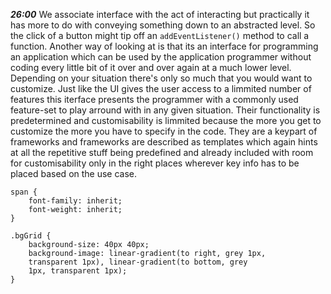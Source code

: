 *****26:00*****
We associate interface with the act of
 interacting
 but practically it has more to do with
 conveying something down to 
 an abstracted level.
 So the click of a button might 
 tip off an `addEventListener()` method
 to call a function.
 Another way of looking at is
 that its an interface for programming
 an application which can be used
 by the application programmer
 without coding every
 little bit of it over and over again
 at a much lower level.
 Depending on your situation there's
 only so much that you would want to
 customize. Just like the UI gives
 the user access to a limmited
 number of features this iterface
 presents the programmer with a
 commonly used feature-set to play
 arround with in any given situation.
 Their functionality is predetermined
 and customisability is limmited
 because the more you get to customize
 the more you have to specify in the
 code.
 They are a keypart of frameworks
 and frameworks are described as
 templates which again hints at
 all the repetitive stuff being
 predefined and already included
 with room for customisability only
 in the right places wherever key
 info has to be placed based on the
 use case.
 

```tbp
span {
    font-family: inherit;
    font-weight: inherit;
}

.bgGrid {
    background-size: 40px 40px;
    background-image: linear-gradient(to right, grey 1px,
    transparent 1px), linear-gradient(to bottom, grey 
    1px, transparent 1px);
}
```